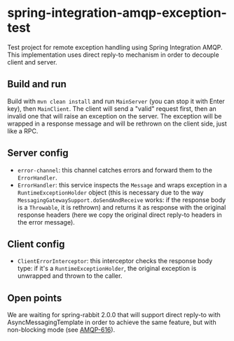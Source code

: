 # spring-integration-amqp-exception-test

Test project for remote exception handling using Spring Integration AMQP. This implementation uses direct reply-to mechanism in order to decouple client and server.

## Build and run

Build with `mvn clean install` and run `MainServer` (you can stop it with Enter key), then `MainClient`. The client will send a "valid" request first, then an invalid one that will raise an exception on the server. The exception will be wrapped in a response message and will be rethrown on the client side, just like a RPC.

## Server config

- `error-channel`: this channel catches errors and forward them to the `ErrorHandler`.
- `ErrorHandler`: this service inspects the `Message` and wraps exception in a `RuntimeExceptionHolder` object (this is necessary due to the way `MessagingGatewaySupport.doSendAndReceive` works: if the response body is a `Throwable`, it is rethrown) and returns it as response with the original response headers (here we copy the original direct reply-to headers in the error message).

## Client config

- `ClientErrorInterceptor`: this interceptor checks the response body type: if it's a `RuntimeExceptionHolder`, the original exception is unwrapped and thrown to the caller.

## Open points

We are waiting for spring-rabbit 2.0.0 that will support direct reply-to with AsyncMessagingTemplate in order to achieve the same feature, but with non-blocking mode (see [AMQP-616](https://jira.spring.io/browse/AMQP-616)).

